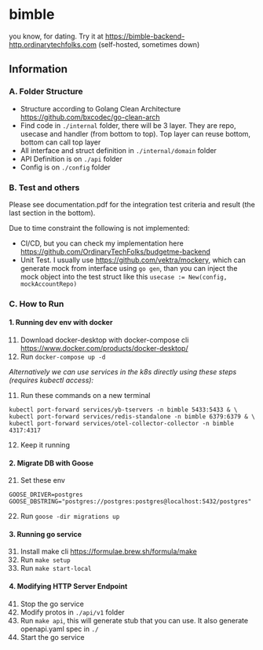 # bimble
you know, for dating. Try it at https://bimble-backend-http.ordinarytechfolks.com (self-hosted, sometimes down)

## Information
### A. Folder Structure
- Structure according to Golang Clean Architecture https://github.com/bxcodec/go-clean-arch
- Find code in `./internal` folder, there will be 3 layer. They are repo, usecase and handler (from bottom to top). Top layer can reuse bottom, bottom can call top layer
- All interface and struct definition in `./internal/domain` folder
- API Definition is on `./api` folder
- Config is on `./config` folder

### B. Test and others
Please see documentation.pdf for the integration test criteria and result (the last section in the bottom).

Due to time constraint the following is not implemented:
- CI/CD, but you can check my implementation here https://github.com/OrdinaryTechFolks/budgetme-backend
- Unit Test. I usually use https://github.com/vektra/mockery, which can generate mock from interface using `go gen`, than you can inject the mock object into the test struct like this `usecase := New(config, mockAccountRepo)`

### C. How to Run
#### 1. Running dev env with docker
11. Download docker-desktop with docker-compose cli https://www.docker.com/products/docker-desktop/
12. Run `docker-compose up -d`

*Alternatively we can use services in the k8s directly using these steps (requires kubectl access):*

11. Run these commands on a new terminal
```
kubectl port-forward services/yb-tservers -n bimble 5433:5433 & \
kubectl port-forward services/redis-standalone -n bimble 6379:6379 & \
kubectl port-forward services/otel-collector-collector -n bimble 4317:4317
```
12. Keep it running

#### 2. Migrate DB with Goose
21. Set these env
```
GOOSE_DRIVER=postgres
GOOSE_DBSTRING="postgres://postgres:postgres@localhost:5432/postgres"
```
22. Run `goose -dir migrations up`

#### 3. Running go service
31. Install make cli https://formulae.brew.sh/formula/make
32. Run `make setup`
33. Run `make start-local`

#### 4. Modifying HTTP Server Endpoint
41. Stop the go service
42. Modify protos in `./api/v1` folder
43. Run `make api`, this will generate stub that you can use. It also generate openapi.yaml spec in `./`
44. Start the go service
